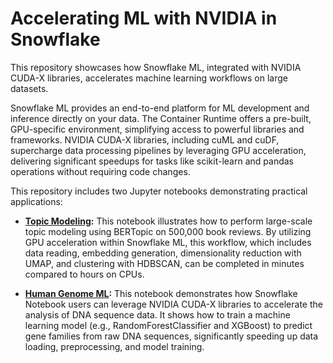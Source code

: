 # Accelerating ML with NVIDIA in Snowflake

This repository showcases how Snowflake ML, integrated with NVIDIA CUDA-X libraries, accelerates machine learning workflows on large datasets.

Snowflake ML provides an end-to-end platform for ML development and inference directly on your data. The Container Runtime offers a pre-built, GPU-specific environment, simplifying access to powerful libraries and frameworks. NVIDIA CUDA-X libraries, including cuML and cuDF, supercharge data processing pipelines by leveraging GPU acceleration, delivering significant speedups for tasks like scikit-learn and pandas operations without requiring code changes.

This repository includes two Jupyter notebooks demonstrating practical applications:

*   **[Topic Modeling](topic-modeling.ipynb):** This notebook illustrates how to perform large-scale topic modeling using BERTopic on 500,000 book reviews. By utilizing GPU acceleration within Snowflake ML, this workflow, which includes data reading, embedding generation, dimensionality reduction with UMAP, and clustering with HDBSCAN, can be completed in minutes compared to hours on CPUs.

*   **[Human Genome ML](human-genome-ml.ipynb):** This notebook demonstrates how Snowflake Notebook users can leverage NVIDIA CUDA-X libraries to accelerate the analysis of DNA sequence data. It shows how to train a machine learning model (e.g., RandomForestClassifier and XGBoost) to predict gene families from raw DNA sequences, significantly speeding up data loading, preprocessing, and model training.
